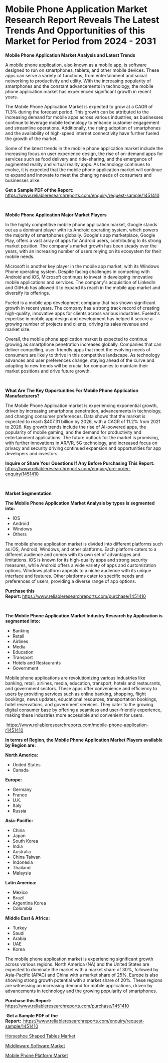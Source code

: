 <p><h1>Mobile Phone Application Market Research Report Reveals The Latest Trends And Opportunities of this Market for Period from 2024 - 2031</h1></p><p><strong>Mobile Phone Application Market Analysis and Latest Trends</strong></p>
<p><p>A mobile phone application, also known as a mobile app, is software designed to run on smartphones, tablets, and other mobile devices. These apps can serve a variety of functions, from entertainment and social networking to productivity and utility. With the increasing popularity of smartphones and the constant advancements in technology, the mobile phone application market has experienced significant growth in recent years.</p><p>The Mobile Phone Application Market is expected to grow at a CAGR of 11.3% during the forecast period. This growth can be attributed to the increasing demand for mobile apps across various industries, as businesses continue to leverage mobile technology to enhance customer engagement and streamline operations. Additionally, the rising adoption of smartphones and the availability of high-speed internet connectivity have further fueled the growth of the market.</p><p>Some of the latest trends in the mobile phone application market include the increasing focus on user experience design, the rise of on-demand apps for services such as food delivery and ride-sharing, and the emergence of augmented reality and virtual reality apps. As technology continues to evolve, it is expected that the mobile phone application market will continue to expand and innovate to meet the changing needs of consumers and businesses alike.</p></p>
<p><strong>Get a Sample PDF of the Report:&nbsp;</strong> <a href="https://www.reliableresearchreports.com/enquiry/request-sample/1451410">https://www.reliableresearchreports.com/enquiry/request-sample/1451410</a></p>
<p>&nbsp;</p>
<p><strong>Mobile Phone Application Major Market Players</strong></p>
<p><p>In the highly competitive mobile phone application market, Google stands out as a dominant player with its Android operating system, which powers the majority of smartphones globally. Google's app marketplace, Google Play, offers a vast array of apps for Android users, contributing to its strong market position. The company's market growth has been steady over the years, with an increasing number of users relying on its ecosystem for their mobile needs.</p><p>Microsoft is another key player in the mobile app market, with its Windows Phone operating system. Despite facing challenges in competing with Android and iOS, Microsoft continues to invest in developing innovative mobile applications and services. The company's acquisition of LinkedIn and GitHub has allowed it to expand its reach in the mobile app market and diversify its offerings.</p><p>Fueled is a mobile app development company that has shown significant growth in recent years. The company has a strong track record of creating high-quality, innovative apps for clients across various industries. Fueled's expertise in mobile app design and development has helped it secure a growing number of projects and clients, driving its sales revenue and market size.</p><p>Overall, the mobile phone application market is expected to continue growing as smartphone penetration increases globally. Companies that can deliver compelling, user-friendly apps that meet the evolving needs of consumers are likely to thrive in this competitive landscape. As technology advances and user preferences change, staying ahead of the curve and adapting to new trends will be crucial for companies to maintain their market positions and drive future growth.</p></p>
<p>&nbsp;</p>
<p><strong>What Are The Key Opportunities For Mobile Phone Application Manufacturers?</strong></p>
<p><p>The Mobile Phone Application market is experiencing exponential growth, driven by increasing smartphone penetration, advancements in technology, and changing consumer preferences. Data shows that the market is expected to reach $407.31 billion by 2026, with a CAGR of 11.2% from 2021 to 2026. Key growth trends include the rise of AI-powered apps, the popularity of mobile gaming, and the demand for productivity and entertainment applications. The future outlook for the market is promising, with further innovations in AR/VR, 5G technology, and increased focus on privacy and security driving continued expansion and opportunities for app developers and investors.</p></p>
<p><strong>Inquire or Share Your Questions If Any Before Purchasing This Report:</strong> <a href="https://www.reliableresearchreports.com/enquiry/pre-order-enquiry/1451410">https://www.reliableresearchreports.com/enquiry/pre-order-enquiry/1451410</a></p>
<p>&nbsp;</p>
<p><strong>Market Segmentation</strong></p>
<p><strong>The Mobile Phone Application Market Analysis by types is segmented into:</strong></p>
<p><ul><li>IOS</li><li>Android</li><li>Windows</li><li>Others</li></ul></p>
<p><p>The mobile phone application market is divided into different platforms such as iOS, Android, Windows, and other platforms. Each platform caters to a different audience and comes with its own set of advantages and limitations. iOS is known for its high-quality apps and strong security measures, while Android offers a wide variety of apps and customization options. Windows platform appeals to a niche audience with its unique interface and features. Other platforms cater to specific needs and preferences of users, providing a diverse range of app options.</p></p>
<p><strong>Purchase this Report:&nbsp;</strong><a href="https://www.reliableresearchreports.com/purchase/1451410">https://www.reliableresearchreports.com/purchase/1451410</a></p>
<p>&nbsp;</p>
<p><strong>The Mobile Phone Application Market Industry Research by Application is segmented into:</strong></p>
<p><ul><li>Banking</li><li>Retail</li><li>Airlines</li><li>Media</li><li>Education</li><li>Transport</li><li>Hotels and Restaurants</li><li>Government</li></ul></p>
<p><p>Mobile phone applications are revolutionizing various industries like banking, retail, airlines, media, education, transport, hotels and restaurants, and government sectors. These apps offer convenience and efficiency to users by providing services such as online banking, shopping, flight bookings, news updates, educational resources, transportation bookings, hotel reservations, and government services. They cater to the growing digital consumer base by offering a seamless and user-friendly experience, making these industries more accessible and convenient for users.</p></p>
<p><a href="https://www.reliableresearchreports.com/mobile-phone-application-r1451410">&nbsp;https://www.reliableresearchreports.com/mobile-phone-application-r1451410</a></p>
<p><strong>In terms of Region, the Mobile Phone Application Market Players available by Region are:</strong></p>
<p>
    <p> <strong> North America: </strong>
        <ul>
            <li>United States</li>
            <li>Canada</li>
        </ul>
        </p> 
    <p> <strong> Europe: </strong>
        <ul>
            <li>Germany</li>
            <li>France</li>
            <li>U.K.</li>
            <li>Italy</li>
            <li>Russia</li>
        </ul>
        </p> 
    <p> <strong> Asia-Pacific: </strong>
        <ul>
            <li>China</li>
            <li>Japan</li>
            <li>South Korea</li>
            <li>India</li>
            <li>Australia</li>
            <li>China Taiwan</li>
            <li>Indonesia</li>
            <li>Thailand</li>
            <li>Malaysia</li>
        </ul>
        </p> 
    <p> <strong> Latin America: </strong>
        <ul>
            <li>Mexico</li>
            <li>Brazil</li>
            <li>Argentina Korea</li>
            <li>Colombia</li>
        </ul>
        </p> 
    <p> <strong> Middle East & Africa: </strong>
        <ul>
            <li>Turkey</li>
            <li>Saudi</li>
            <li>Arabia</li>
            <li>UAE</li>
            <li>Korea</li>
        </ul>
    </p>
    </p>
<p><p>The mobile phone application market is experiencing significant growth across various regions. North America (NA) and the United States are expected to dominate the market with a market share of 30%, followed by Asia-Pacific (APAC) and China with a market share of 25%. Europe is also showing strong growth potential with a market share of 20%. These regions are witnessing an increasing demand for mobile applications, driven by advancements in technology and the growing popularity of smartphones.</p></p>
<p><strong>Purchase this Report: </strong><a href="https://www.reliableresearchreports.com/purchase/1451410">https://www.reliableresearchreports.com/purchase/1451410</a></p>
<p>&nbsp;<strong>Get a Sample PDF of the Report:&nbsp;&nbsp;</strong><a href="https://www.reliableresearchreports.com/enquiry/request-sample/1451410">https://www.reliableresearchreports.com/enquiry/request-sample/1451410</a></p>
<p><strong></strong></p>
<p><p><a href="https://issuu.com/reportprime-2/docs/horseshoe-shaped-tables-market-size-2030.pptx">Horseshoe Shaped Tables Market</a></p><p><a href="https://github.com/gamblestampleyjenny50m5sl6/Market-Research-Report-List-2/blob/main/middleware-software-market.md">Middleware Software Market</a></p><p><a href="https://github.com/nicholepatriciadoylenwnrjr0/Market-Research-Report-List-2/blob/main/mobile-phone-platform-market.md">Mobile Phone Platform Market</a></p></p>